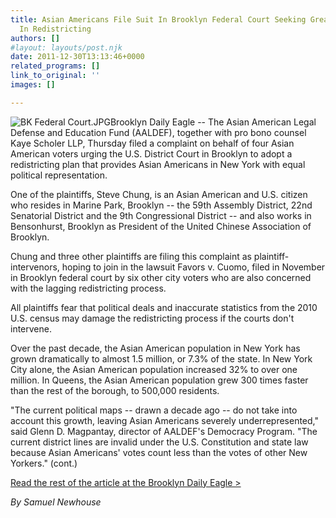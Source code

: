 ```yaml
---
title: Asian Americans File Suit In Brooklyn Federal Court Seeking Greater Representation
  In Redistricting
authors: []
#layout: layouts/post.njk
date: 2011-12-30T13:13:46+0000
related_programs: []
link_to_original: ''
images: []

---
```

![BK Federal Court.JPG](/uploads/BK%20Federal%20Court.JPG)Brooklyn Daily Eagle -- The Asian American Legal Defense and Education Fund (AALDEF), together with pro bono counsel Kaye Scholer LLP, Thursday filed a complaint on behalf of four Asian American voters urging the U.S. District Court in Brooklyn to adopt a redistricting plan that provides Asian Americans in New York with equal political representation.

One of the plaintiffs, Steve Chung, is an Asian American and U.S. citizen who resides in Marine Park, Brooklyn -- the 59th Assembly District, 22nd Senatorial District and the 9th Congressional District -- and also works in Bensonhurst, Brooklyn as President of the United Chinese Association of Brooklyn.

Chung and three other plaintiffs are filing this complaint as plaintiff-intervenors, hoping to join in the lawsuit Favors v. Cuomo, filed in November in Brooklyn federal court by six other city voters who are also concerned with the lagging redistricting process.

All plaintiffs fear that political deals and inaccurate statistics from the 2010 U.S. census may damage the redistricting process if the courts don't intervene.

Over the past decade, the Asian American population in New York has grown dramatically to almost 1.5 million, or 7.3% of the state. In New York City alone, the Asian American population increased 32% to over one million. In Queens, the Asian American population grew 300 times faster than the rest of the borough, to 500,000 residents.

"The current political maps -- drawn a decade ago -- do not take into account this growth, leaving Asian Americans severely underrepresented," said Glenn D. Magpantay, director of AALDEF's Democracy Program. "The current district lines are invalid under the U.S. Constitution and state law because Asian Americans' votes count less than the votes of other New Yorkers." (cont.)

[Read the rest of the article at the Brooklyn Daily Eagle >](https://www.brooklyneagle.com/categories/category.php?category_id=4&id=48277)

_By Samuel Newhouse_